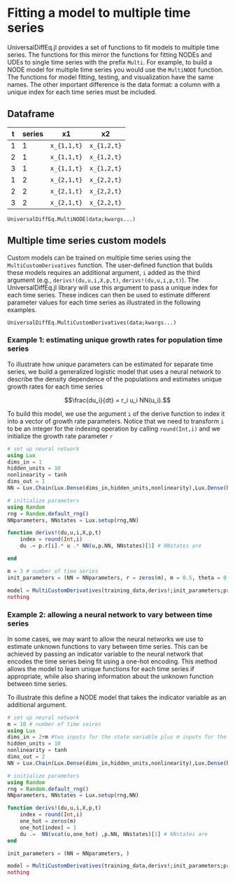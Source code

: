 # Fitting a model to multiple time series

UniversalDiffEq.jl provides a set of functions to fit models to multiple time series. The functions for this mirror the functions for fitting NODEs and UDEs to single time series with the prefix `Multi`. For example, to build a NODE model for multiple time series you would use the `MultiNODE` function. The functions for model fitting, testing, and visualization have the same names. The other important difference is the data format: a column with a unique index for each time series must be included. 

## Dataframe
|t  | series | x1            | x2             |
|---|--------|---------------|----------------|
|1  | 1      | ``x_{1,1,t}`` | ``x_{1,2,t}``  |
|2  | 1      | ``x_{1,1,t}`` | ``x_{1,2,t}``  |
|3  | 1      | ``x_{1,1,t}`` | ``x_{1,2,t}``  |
|1  | 2      | ``x_{2,1,t}`` | ``x_{2,2,t}``  |
|2  | 2      | ``x_{2,1,t}`` | ``x_{2,2,t}``  |
|3  | 2      | ``x_{2,1,t}`` | ``x_{2,2,t}``  |

```@docs; canonical=false
UniversalDiffEq.MultiNODE(data;kwargs...)
```

## Multiple time series custom models

Custom models can be trained on multiple time series using the `MultiCustomDerivatives` function. The user-defined function that builds these models requires an additional argument, `i` added as the third argument  (e.g., `derivs!(du,u,i,X,p,t)`, `derivs!(du,u,i,p,t)`). The UniversalDiffEq.jl library will use this argument to pass a unique index for each time series. These indices can then be used to estimate different parameter values for each time series as illustrated in the following examples. 

```@docs; canonical=false
UniversalDiffEq.MultiCustomDerivatives(data;kwargs...)
```
### Example 1: estimating unique growth rates for population time series

To illustrate how unique parameters can be estimated for separate time series, we build a generalized logistic model that uses a neural network to describe the density dependence of the populations and estimates unique growth rates for each time series
```math
\frac{du_i}{dt} = r_i u_i NN(u_i).
```

To build this model, we use the argument `i` of the derive function to index it into a vector of growth rate parameters. Notice that we need to transform `i` to be an integer for the indexing operation by calling `round(Int,i)` and we initialize the growth rate parameter `r` 

```julia
# set up neural network
using Lux
dims_in = 1
hidden_units = 10
nonlinearity = tanh
dims_out = 1
NN = Lux.Chain(Lux.Dense(dims_in,hidden_units,nonlinearity),Lux.Dense(hidden_units,dims_out))

# initialize parameters
using Random
rng = Random.default_rng()
NNparameters, NNstates = Lux.setup(rng,NN)

function derivs!(du,u,i,X,p,t)
    index = round(Int,i)
    du .= p.r[i].* u .* NN(u,p.NN, NNstates)[1] # NNstates are

end

m = 3 # number of time series
init_parameters = (NN = NNparameters, r = zeros(m), m = 0.5, theta = 0.5, beta = [0,0])

model = MultiCustomDerivatives(training_data,derivs!;init_parameters;proc_weight=2.0,obs_weight=0.5,reg_weight=10^-4)
nothing

```

### Example 2: allowing a neural network to vary between time series

In some cases, we may want to allow the neural networks we use to estimate unknown functions to vary between time series. This can be achieved by passing an indicator variable to the neural network that encodes the time series being fit using a one-hot encoding. This method allows the model to learn unique functions for each time series if appropriate, while also sharing information about the unknown function between time series. 

To illustrate this define a NODE model that takes the indicator variable as an additional argument. 


```julia
# set up neural network
m = 10 # number of time seires
using Lux
dims_in = 2+m #two inputs for the state variable plus m inputs for the one-hot encoding 
hidden_units = 10
nonlinearity = tanh
dims_out = 2
NN = Lux.Chain(Lux.Dense(dims_in,hidden_units,nonlinearity),Lux.Dense(hidden_units,dims_out))

# initialize parameters
using Random
rng = Random.default_rng()
NNparameters, NNstates = Lux.setup(rng,NN)

function derivs!(du,u,i,X,p,t)
    index = round(Int,i)
    one_hot = zeros(m)
    one_hot[index] = 1
    du .=  NN(vcat(u,one_hot) ,p.NN, NNstates)[1] # NNstates are
end

init_parameters = (NN = NNparameters, )

model = MultiCustomDerivatives(training_data,derivs!;init_parameters;proc_weight=2.0,obs_weight=0.5,reg_weight=10^-4)
nothing
```
